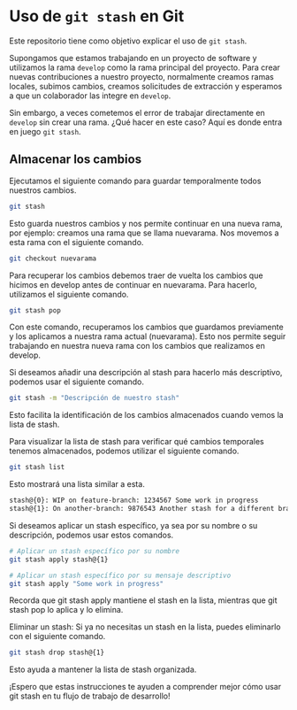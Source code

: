 # Uso de `git stash` en Git

Este repositorio tiene como objetivo explicar el uso de `git stash`.

Supongamos que estamos trabajando en un proyecto de software y utilizamos la rama `develop` como la rama principal del proyecto. Para crear nuevas contribuciones a nuestro proyecto, normalmente creamos ramas locales, subimos cambios, creamos solicitudes de extracción y esperamos a que un colaborador las integre en `develop`.

Sin embargo, a veces cometemos el error de trabajar directamente en `develop` sin crear una rama. ¿Qué hacer en este caso? Aquí es donde entra en juego `git stash`.

## Almacenar los cambios

Ejecutamos el siguiente comando para guardar temporalmente todos nuestros cambios.

```bash
git stash
```

Esto guarda nuestros cambios y nos permite continuar en una nueva rama, por ejemplo: creamos una rama que se llama nuevarama. Nos movemos a esta rama con el siguiente comando.

```bash
git checkout nuevarama
```

Para recuperar los cambios debemos traer de vuelta los cambios que hicimos en develop antes de continuar en nuevarama. Para hacerlo, utilizamos el siguiente comando.

```bash
git stash pop
```

Con este comando, recuperamos los cambios que guardamos previamente y los aplicamos a nuestra rama actual (nuevarama). Esto nos permite seguir trabajando en nuestra nueva rama con los cambios que realizamos en develop.

Si deseamos añadir una descripción al stash para hacerlo más descriptivo, podemos usar el siguiente comando.

```bash
git stash -m "Descripción de nuestro stash"
```

Esto facilita la identificación de los cambios almacenados cuando vemos la lista de stash.

Para visualizar la lista de stash para verificar qué cambios temporales tenemos almacenados, podemos utilizar el siguiente comando.

```bash
git stash list
```

Esto mostrará una lista similar a esta.

```bash
stash@{0}: WIP on feature-branch: 1234567 Some work in progress
stash@{1}: On another-branch: 9876543 Another stash for a different branch
```

Si deseamos aplicar un stash específico, ya sea por su nombre o su descripción, podemos usar estos comandos.

```bash
# Aplicar un stash específico por su nombre
git stash apply stash@{1}
```

```bash
# Aplicar un stash específico por su mensaje descriptivo
git stash apply "Some work in progress"
```

Recorda que git stash apply mantiene el stash en la lista, mientras que git stash pop lo aplica y lo elimina.

Eliminar un stash:
Si ya no necesitas un stash en la lista, puedes eliminarlo con el siguiente comando.

```bash
git stash drop stash@{1}
```

Esto ayuda a mantener la lista de stash organizada.

¡Espero que estas instrucciones te ayuden a comprender mejor cómo usar git stash en tu flujo de trabajo de desarrollo!